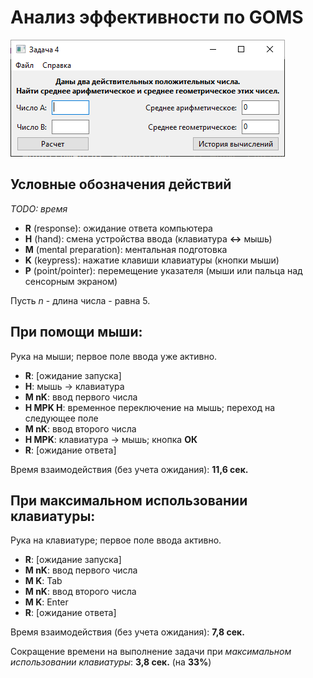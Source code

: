 Анализ эффективности по GOMS
============================

![alt text](image.png)

Условные обозначения действий
-----------------------------

_TODO: время_

- __R__ (response): ожидание ответа компьютера
- __H__ (hand): смена устройства ввода (клавиатура __<->__ мышь)
- __M__ (mental preparation): ментальная подготовка
- __K__ (keypress): нажатие клавиши клавиатуры (кнопки мыши)
- __P__ (point/pointer): перемещение указателя (мыши или пальца над сенсорным экраном)

Пусть _n_ - длина числа - равна 5.

При помощи мыши:
----------------

Рука на мыши; первое поле ввода уже активно.

- __R__: [ожидание запуска]
- __H__: мышь -> клавиатура
- __M nK__: ввод первого числа
- __H MPK H__: временное переключение на мышь; переход на следующее поле
- __M nK__: ввод второго числа
- __H MPK__: клавиатура -> мышь; кнопка __ОК__
- __R__: [ожидание ответа]

Время взаимодействия (без учета ожидания): __11,6 сек.__

При максимальном использовании клавиатуры:
------------------------------------------

Рука на клавиатуре; первое поле ввода активно.

- __R__: [ожидание запуска]
- __M nK__: ввод первого числа
- __M K__: Tab
- __M nK__: ввод второго числа
- __M K__: Enter
- __R__: [ожидание ответа]

Время взаимодействия (без учета ожидания): __7,8 сек.__

Сокращение времени на выполнение задачи при _максимальном использовании клавиатуры_: __3,8 сек.__ (на __33%__)
